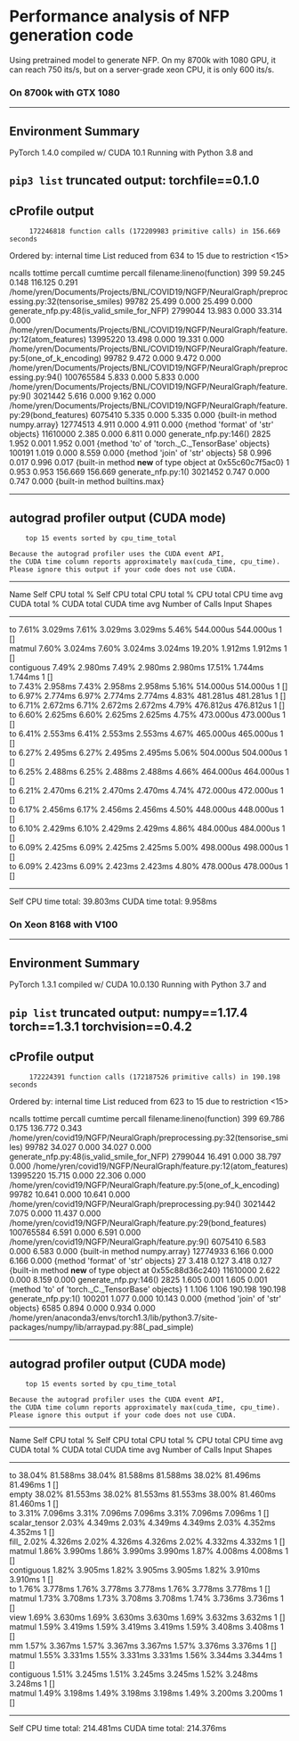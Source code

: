 # Performance analysis of NFP generation code

Using pretrained model to generate NFP. On my 8700k with 1080 GPU, it can reach 750 its/s, but on a server-grade xeon CPU, it is only 600 its/s.


### On 8700k with GTX 1080

--------------------------------------------------------------------------------
  Environment Summary
--------------------------------------------------------------------------------
PyTorch 1.4.0 compiled w/ CUDA 10.1
Running with Python 3.8 and 

`pip3 list` truncated output:
torchfile==0.1.0
--------------------------------------------------------------------------------
  cProfile output
--------------------------------------------------------------------------------
         172246818 function calls (172209983 primitive calls) in 156.669 seconds

   Ordered by: internal time
   List reduced from 634 to 15 due to restriction <15>

   ncalls  tottime  percall  cumtime  percall filename:lineno(function)
      399   59.245    0.148  116.125    0.291 /home/yren/Documents/Projects/BNL/COVID19/NGFP/NeuralGraph/preprocessing.py:32(tensorise_smiles)
    99782   25.499    0.000   25.499    0.000 generate_nfp.py:48(is_valid_smile_for_NFP)
  2799044   13.983    0.000   33.314    0.000 /home/yren/Documents/Projects/BNL/COVID19/NGFP/NeuralGraph/feature.py:12(atom_features)
 13995220   13.498    0.000   19.331    0.000 /home/yren/Documents/Projects/BNL/COVID19/NGFP/NeuralGraph/feature.py:5(one_of_k_encoding)
    99782    9.472    0.000    9.472    0.000 /home/yren/Documents/Projects/BNL/COVID19/NGFP/NeuralGraph/preprocessing.py:94(<listcomp>)
100765584    5.833    0.000    5.833    0.000 /home/yren/Documents/Projects/BNL/COVID19/NGFP/NeuralGraph/feature.py:9(<lambda>)
  3021442    5.616    0.000    9.162    0.000 /home/yren/Documents/Projects/BNL/COVID19/NGFP/NeuralGraph/feature.py:29(bond_features)
  6075410    5.335    0.000    5.335    0.000 {built-in method numpy.array}
 12774513    4.911    0.000    4.911    0.000 {method 'format' of 'str' objects}
 11610000    2.385    0.000    6.811    0.000 generate_nfp.py:146(<genexpr>)
     2825    1.952    0.001    1.952    0.001 {method 'to' of 'torch._C._TensorBase' objects}
   100191    1.019    0.000    8.559    0.000 {method 'join' of 'str' objects}
       58    0.996    0.017    0.996    0.017 {built-in method __new__ of type object at 0x55c60c7f5ac0}
        1    0.953    0.953  156.669  156.669 generate_nfp.py:1(<module>)
  3021452    0.747    0.000    0.747    0.000 {built-in method builtins.max}


--------------------------------------------------------------------------------
  autograd profiler output (CUDA mode)
--------------------------------------------------------------------------------
        top 15 events sorted by cpu_time_total

	Because the autograd profiler uses the CUDA event API,
	the CUDA time column reports approximately max(cuda_time, cpu_time).
	Please ignore this output if your code does not use CUDA.

--------------  ---------------  ---------------  ---------------  ---------------  ---------------  ---------------  ---------------  ---------------  ---------------  -----------------------------------  
Name            Self CPU total %  Self CPU total   CPU total %      CPU total        CPU time avg     CUDA total %     CUDA total       CUDA time avg    Number of Calls  Input Shapes                         
--------------  ---------------  ---------------  ---------------  ---------------  ---------------  ---------------  ---------------  ---------------  ---------------  -----------------------------------  
to              7.61%            3.029ms          7.61%            3.029ms          3.029ms          5.46%            544.000us        544.000us        1                []                                   
matmul          7.60%            3.024ms          7.60%            3.024ms          3.024ms          19.20%           1.912ms          1.912ms          1                []                                   
contiguous      7.49%            2.980ms          7.49%            2.980ms          2.980ms          17.51%           1.744ms          1.744ms          1                []                                   
to              7.43%            2.958ms          7.43%            2.958ms          2.958ms          5.16%            514.000us        514.000us        1                []                                   
to              6.97%            2.774ms          6.97%            2.774ms          2.774ms          4.83%            481.281us        481.281us        1                []                                   
to              6.71%            2.672ms          6.71%            2.672ms          2.672ms          4.79%            476.812us        476.812us        1                []                                   
to              6.60%            2.625ms          6.60%            2.625ms          2.625ms          4.75%            473.000us        473.000us        1                []                                   
to              6.41%            2.553ms          6.41%            2.553ms          2.553ms          4.67%            465.000us        465.000us        1                []                                   
to              6.27%            2.495ms          6.27%            2.495ms          2.495ms          5.06%            504.000us        504.000us        1                []                                   
to              6.25%            2.488ms          6.25%            2.488ms          2.488ms          4.66%            464.000us        464.000us        1                []                                   
to              6.21%            2.470ms          6.21%            2.470ms          2.470ms          4.74%            472.000us        472.000us        1                []                                   
to              6.17%            2.456ms          6.17%            2.456ms          2.456ms          4.50%            448.000us        448.000us        1                []                                   
to              6.10%            2.429ms          6.10%            2.429ms          2.429ms          4.86%            484.000us        484.000us        1                []                                   
to              6.09%            2.425ms          6.09%            2.425ms          2.425ms          5.00%            498.000us        498.000us        1                []                                   
to              6.09%            2.423ms          6.09%            2.423ms          2.423ms          4.80%            478.000us        478.000us        1                []                                   
--------------  ---------------  ---------------  ---------------  ---------------  ---------------  ---------------  ---------------  ---------------  ---------------  -----------------------------------  
Self CPU time total: 39.803ms
CUDA time total: 9.958ms

### On Xeon 8168 with V100

--------------------------------------------------------------------------------
  Environment Summary
--------------------------------------------------------------------------------
PyTorch 1.3.1 compiled w/ CUDA 10.0.130
Running with Python 3.7 and 

`pip list` truncated output:
numpy==1.17.4
torch==1.3.1
torchvision==0.4.2
--------------------------------------------------------------------------------
  cProfile output
--------------------------------------------------------------------------------
         172224391 function calls (172187526 primitive calls) in 190.198 seconds

   Ordered by: internal time
   List reduced from 623 to 15 due to restriction <15>

   ncalls  tottime  percall  cumtime  percall filename:lineno(function)
      399   69.786    0.175  136.772    0.343 /home/yren/covid19/NGFP/NeuralGraph/preprocessing.py:32(tensorise_smiles)
    99782   34.027    0.000   34.027    0.000 generate_nfp.py:48(is_valid_smile_for_NFP)
  2799044   16.491    0.000   38.797    0.000 /home/yren/covid19/NGFP/NeuralGraph/feature.py:12(atom_features)
 13995220   15.715    0.000   22.306    0.000 /home/yren/covid19/NGFP/NeuralGraph/feature.py:5(one_of_k_encoding)
    99782   10.641    0.000   10.641    0.000 /home/yren/covid19/NGFP/NeuralGraph/preprocessing.py:94(<listcomp>)
  3021442    7.075    0.000   11.437    0.000 /home/yren/covid19/NGFP/NeuralGraph/feature.py:29(bond_features)
100765584    6.591    0.000    6.591    0.000 /home/yren/covid19/NGFP/NeuralGraph/feature.py:9(<lambda>)
  6075410    6.583    0.000    6.583    0.000 {built-in method numpy.array}
 12774933    6.166    0.000    6.166    0.000 {method 'format' of 'str' objects}
       27    3.418    0.127    3.418    0.127 {built-in method __new__ of type object at 0x55c88d36c240}
 11610000    2.622    0.000    8.159    0.000 generate_nfp.py:146(<genexpr>)
     2825    1.605    0.001    1.605    0.001 {method 'to' of 'torch._C._TensorBase' objects}
        1    1.106    1.106  190.198  190.198 generate_nfp.py:1(<module>)
   100201    1.077    0.000   10.143    0.000 {method 'join' of 'str' objects}
     6585    0.894    0.000    0.934    0.000 /home/yren/anaconda3/envs/torch1.3/lib/python3.7/site-packages/numpy/lib/arraypad.py:88(_pad_simple)


--------------------------------------------------------------------------------
  autograd profiler output (CUDA mode)
--------------------------------------------------------------------------------
        top 15 events sorted by cpu_time_total

	Because the autograd profiler uses the CUDA event API,
	the CUDA time column reports approximately max(cuda_time, cpu_time).
	Please ignore this output if your code does not use CUDA.

-----------------  ---------------  ---------------  ---------------  ---------------  ---------------  ---------------  ---------------  ---------------  ---------------  -----------------------------------  
Name               Self CPU total %  Self CPU total   CPU total %      CPU total        CPU time avg     CUDA total %     CUDA total       CUDA time avg    Number of Calls  Input Shapes                         
-----------------  ---------------  ---------------  ---------------  ---------------  ---------------  ---------------  ---------------  ---------------  ---------------  -----------------------------------  
to                 38.04%           81.588ms         38.04%           81.588ms         81.588ms         38.02%           81.496ms         81.496ms         1                []                                   
empty              38.02%           81.553ms         38.02%           81.553ms         81.553ms         38.00%           81.460ms         81.460ms         1                []                                   
to                 3.31%            7.096ms          3.31%            7.096ms          7.096ms          3.31%            7.096ms          7.096ms          1                []                                   
scalar_tensor      2.03%            4.349ms          2.03%            4.349ms          4.349ms          2.03%            4.352ms          4.352ms          1                []                                   
fill_              2.02%            4.326ms          2.02%            4.326ms          4.326ms          2.02%            4.332ms          4.332ms          1                []                                   
matmul             1.86%            3.990ms          1.86%            3.990ms          3.990ms          1.87%            4.008ms          4.008ms          1                []                                   
contiguous         1.82%            3.905ms          1.82%            3.905ms          3.905ms          1.82%            3.910ms          3.910ms          1                []                                   
to                 1.76%            3.778ms          1.76%            3.778ms          3.778ms          1.76%            3.778ms          3.778ms          1                []                                   
matmul             1.73%            3.708ms          1.73%            3.708ms          3.708ms          1.74%            3.736ms          3.736ms          1                []                                   
view               1.69%            3.630ms          1.69%            3.630ms          3.630ms          1.69%            3.632ms          3.632ms          1                []                                   
matmul             1.59%            3.419ms          1.59%            3.419ms          3.419ms          1.59%            3.408ms          3.408ms          1                []                                   
mm                 1.57%            3.367ms          1.57%            3.367ms          3.367ms          1.57%            3.376ms          3.376ms          1                []                                   
matmul             1.55%            3.331ms          1.55%            3.331ms          3.331ms          1.56%            3.344ms          3.344ms          1                []                                   
contiguous         1.51%            3.245ms          1.51%            3.245ms          3.245ms          1.52%            3.248ms          3.248ms          1                []                                   
matmul             1.49%            3.198ms          1.49%            3.198ms          3.198ms          1.49%            3.200ms          3.200ms          1                []                                   
-----------------  ---------------  ---------------  ---------------  ---------------  ---------------  ---------------  ---------------  ---------------  ---------------  -----------------------------------  
Self CPU time total: 214.481ms
CUDA time total: 214.376ms


